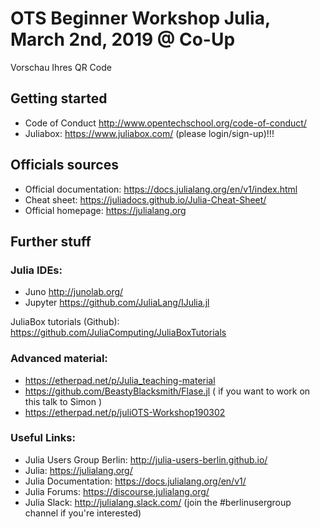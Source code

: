 # OTS Beginner Workshop Julia, March 2nd,  2019 @ Co-Up 

Vorschau Ihres QR Code


## Getting started

- Code of Conduct http://www.opentechschool.org/code-of-conduct/
- Juliabox: https://www.juliabox.com/ (please login/sign-up)!!!

## Officials sources

- Official documentation: https://docs.julialang.org/en/v1/index.html
- Cheat sheet: https://juliadocs.github.io/Julia-Cheat-Sheet/
- Official homepage: https://julialang.org

## Further stuff

### Julia IDEs:

- Juno http://junolab.org/ 
- Jupyter https://github.com/JuliaLang/IJulia.jl

JuliaBox tutorials (Github): https://github.com/JuliaComputing/JuliaBoxTutorials

### Advanced material:

- https://etherpad.net/p/Julia_teaching-material
- https://github.com/BeastyBlacksmith/Flase.jl ( if you want to work on this talk to Simon )
- https://etherpad.net/p/juliOTS-Workshop190302


### Useful Links:
 - Julia Users Group Berlin: http://julia-users-berlin.github.io/
 - Julia: https://julialang.org/
 - Julia Documentation: https://docs.julialang.org/en/v1/
 - Julia Forums: https://discourse.julialang.org/
 - Julia Slack: http://julialang.slack.com/ (join the #berlinusergroup channel if you're interested)
 
